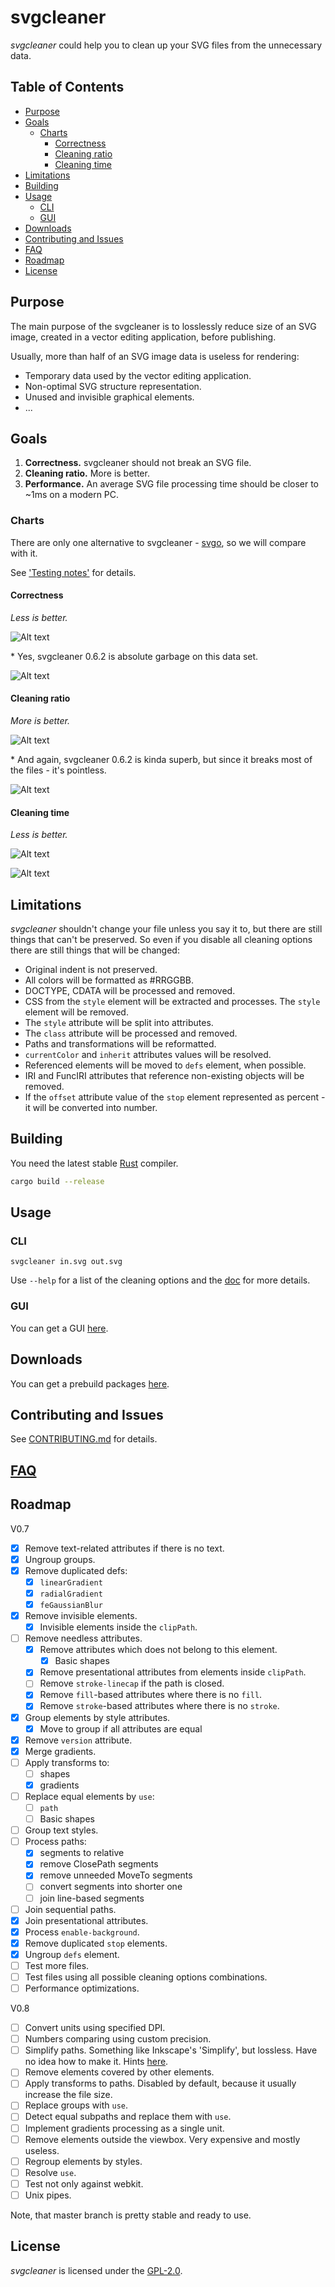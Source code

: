 # svgcleaner

*svgcleaner* could help you to clean up your SVG files from the unnecessary data.

## Table of Contents

  * [Purpose](#purpose)
  * [Goals](#goals)
    * [Charts](#charts)
      * [Correctness](#correctness)
      * [Cleaning ratio](#cleaning-ratio)
      * [Cleaning time](#cleaning-time)
  * [Limitations](#limitations)
  * [Building](#building)
  * [Usage](#usage)
    * [CLI](#cli)
    * [GUI](#gui)
  * [Downloads](#downloads)
  * [Contributing and Issues](#contributing-and-issues)
  * [FAQ](#faq)
  * [Roadmap](#roadmap)
  * [License](#license)

## Purpose

The main purpose of the svgcleaner is to losslessly reduce size of an SVG image, created in a
vector editing application, before publishing.

Usually, more than half of an SVG image data is useless for rendering:
- Temporary data used by the vector editing application.
- Non-optimal SVG structure representation.
- Unused and invisible graphical elements.
- ...

## Goals

1. **Correctness.** svgcleaner should not break an SVG file.
1. **Cleaning ratio.** More is better.
1. **Performance.** An average SVG file processing time should be closer to ~1ms on a modern PC.

### Charts

There are only one alternative to svgcleaner - [svgo](https://github.com/svg/svgo),
so we will compare with it.

See ['Testing notes'](docs/testing_notes.rst) for details.

#### Correctness

*Less is better.*

![Alt text](https://cdn.rawgit.com/RazrFalcon/svgcleaner/v0.6.91/docs/images/correctness_chart_W3C_SVG_11_TestSuite.svg)

\* Yes, svgcleaner 0.6.2 is absolute garbage on this data set.

![Alt text](https://cdn.rawgit.com/RazrFalcon/svgcleaner/v0.6.91/docs/images/correctness_chart_oxygen.svg)

#### Cleaning ratio

*More is better.*

![Alt text](https://cdn.rawgit.com/RazrFalcon/svgcleaner/v0.6.91/docs/images/ratio_chart_W3C_SVG_11_TestSuite.svg)

\* And again, svgcleaner 0.6.2 is kinda superb, but since it breaks most
of the files - it's pointless.

![Alt text](https://cdn.rawgit.com/RazrFalcon/svgcleaner/v0.6.91/docs/images/ratio_chart_oxygen.svg)

#### Cleaning time

*Less is better.*

![Alt text](https://cdn.rawgit.com/RazrFalcon/svgcleaner/v0.6.91/docs/images/performance_chart_W3C_SVG_11_TestSuite.svg)

![Alt text](https://cdn.rawgit.com/RazrFalcon/svgcleaner/v0.6.91/docs/images/performance_chart_oxygen.svg)

## Limitations

*svgcleaner* shouldn't change your file unless you say it to, but there are still
things that can't be preserved. So even if you disable all cleaning options there are still things
that will be changed:

- Original indent is not preserved.
- All colors will be formatted as #RRGGBB.
- DOCTYPE, CDATA will be processed and removed.
- CSS from the `style` element will be extracted and processes. The `style` element will be removed.
- The `style` attribute will be split into attributes.
- The `class` attribute will be processed and removed.
- Paths and transformations will be reformatted.
- `currentColor` and `inherit` attributes values will be resolved.
- Referenced elements will be moved to `defs` element, when possible.
- IRI and FuncIRI attributes that reference non-existing objects will be removed.
- If the `offset` attribute value of the `stop` element represented as percent - it will be
  converted into number.

## Building

You need the latest stable [Rust](https://www.rust-lang.org/) compiler.

```bash
cargo build --release
```

## Usage

### CLI

```
svgcleaner in.svg out.svg
```

Use `--help` for a list of the cleaning options and the [doc](docs/svgcleaner.rst) for more details.

### GUI

You can get a GUI [here](https://github.com/RazrFalcon/svgcleaner-gui).

## Downloads

You can get a prebuild packages [here](https://github.com/RazrFalcon/svgcleaner-gui/releases).

## Contributing and Issues

See [CONTRIBUTING.md](CONTRIBUTING.md) for details.

## [FAQ](FAQ.md)

## Roadmap
V0.7
 - [x] Remove text-related attributes if there is no text.
 - [x] Ungroup groups.
 - [x] Remove duplicated defs:
   - [x] `linearGradient`
   - [x] `radialGradient`
   - [x] `feGaussianBlur`
 - [x] Remove invisible elements.
   - [x] Invisible elements inside the `clipPath`.
 - [ ] Remove needless attributes.
   - [x] Remove attributes which does not belong to this element.
     - [x] Basic shapes
   - [x] Remove presentational attributes from elements inside `clipPath`.
   - [ ] Remove `stroke-linecap` if the path is closed.
   - [x] Remove `fill`-based attributes where there is no `fill`.
   - [x] Remove `stroke`-based attributes where there is no `stroke`.
 - [x] Group elements by style attributes.
   - [x] Move to group if all attributes are equal
 - [x] Remove `version` attribute.
 - [x] Merge gradients.
 - [ ] Apply transforms to:
   - [ ] shapes
   - [x] gradients
 - [ ] Replace equal elements by `use`:
   - [ ] `path`
   - [ ] Basic shapes
 - [ ] Group text styles.
 - [ ] Process paths:
    - [x] segments to relative
    - [x] remove ClosePath segments
    - [x] remove unneeded MoveTo segments
    - [ ] convert segments into shorter one
    - [ ] join line-based segments
 - [ ] Join sequential paths.
 - [x] Join presentational attributes.
 - [x] Process `enable-background`.
 - [x] Remove duplicated `stop` elements.
 - [x] Ungroup `defs` element.
 - [ ] Test more files.
 - [ ] Test files using all possible cleaning options combinations.
 - [ ] Performance optimizations.

V0.8
 - [ ] Convert units using specified DPI.
 - [ ] Numbers comparing using custom precision.
 - [ ] Simplify paths. Something like Inkscape's 'Simplify', but lossless.
       Have no idea how to make it. Hints [here](https://pomax.github.io/bezierinfo/#bsplines).
 - [ ] Remove elements covered by other elements.
 - [ ] Apply transforms to paths. Disabled by default, because it usually increase the file size.
 - [ ] Replace groups with `use`.
 - [ ] Detect equal subpaths and replace them with `use`.
 - [ ] Implement gradients processing as a single unit.
 - [ ] Remove elements outside the viewbox. Very expensive and mostly useless.
 - [ ] Regroup elements by styles.
 - [ ] Resolve `use`.
 - [ ] Test not only against webkit.
 - [ ] Unix pipes.

Note, that master branch is pretty stable and ready to use.

## License

*svgcleaner* is licensed under the [GPL-2.0](https://www.gnu.org/licenses/old-licenses/gpl-2.0.en.html).
